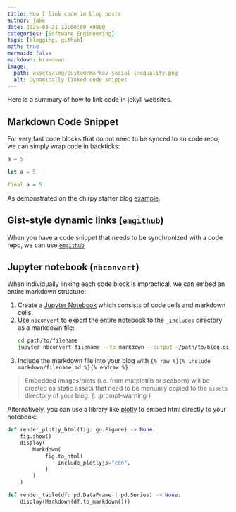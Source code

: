 ```yaml
---
title: How I link code in blog posts
author: jake
date: 2025-03-21 12:00:00 +0800
categories: [Software Engineering]
tags: [blogging, github]
math: true
mermaid: false
markdown: kramdown
image:
  path: assets/img/custom/markov-social-inequality.png
  alt: Dynamically linked code snippet
---
```


Here is a summary of how to link code in jekyll websites.

## Markdown Code Snippet
For very fast code blocks that do not need to be synced to an code repo, we can simply wrap code in backticks:

```python
a = 5
```

```swift
let a = 5
```

```dart
final a = 5
```

As demonstrated on the chirpy starter blog [example](https://chirpy.cotes.page/posts/text-and-typography/#code-blocks).

## Gist-style dynamic links (`emgithub`)
When you have a code snippet that needs to be synchronized with a code repo, we can use [`emgithub`](https://emgithub.com/)

## Jupyter notebook (`nbconvert`)
When individually linking each code block is impractical, we can embed an entire markdown structure:

1. Create a [Jupyter Notebook](https://jupyter.org/) which consists of code cells and markdown cells.
2. Use `nbconvert` to export the entire notebook to the `_includes` directory as a markdown file:
    ```bash
    cd path/to/filename
    jupyter nbconvert filename --to markdown --output ~/path/to/blog.github.io/_includes/markdown/filename.md
    ```
3. Include the markdown file into your blog with `{% raw %}{% include markdown/filename.md %}{% endraw %}`

> Embedded images/plots (i.e. from matplotlib or seaborn) will be created as static assets that need to be manually copied to the `assets` directory of your blog.
{: .prompt-warning } 
 
Alternatively, you can use a library like [plotly](https://plotly.com/) to embed html directly to your notebook:

```python
def render_plotly_html(fig: go.Figure) -> None:
    fig.show()
    display(
        Markdown(
            fig.to_html(
                include_plotlyjs="cdn",
            )
        )
    )

def render_table(df: pd.DataFrame | pd.Series) -> None:
    display(Markdown(df.to_markdown()))
```

